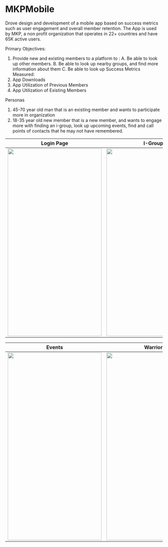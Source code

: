 # MKPMobile
Drove design and development of a mobile app based on success metrics such as user engagement and overall member retention. 
The App is used by MKP, a non profit organization that operates in 22+ countries and have 65K active users. 


Primary Objectives:
1. Provide new and existing members to a platform to : 
   A. Be able to look up other members.
   B. Be able to look up nearby groups, and find more information about them
   C. Be able to look up 
Success Metrics Measured:
1. App Downloads
2. App Utilization of Previous Members
3. App Utilization of Existing Members

Personas
1. 45-70 year old man that is an existing member and wants to participate more in organization
2. 18-35 year old new member that is a new member, and wants to engage more with finding an i-group, look up upcoming events, find and call points of contacts that he may not have remembered.

| Login Page | I-Group | 
| ----------- | ----------- |
| <img src="https://user-images.githubusercontent.com/29704847/97125162-3b6ea080-16f0-11eb-9094-800bda3aa8f7.jpg" width="300" height="600">| <img src="https://user-images.githubusercontent.com/29704847/97125210-6658f480-16f0-11eb-8702-7a2933cfbc39.jpg" width="300" height="600"> |

| Events | Warrior | 
| ----------- | ----------- |
|<img src="https://user-images.githubusercontent.com/29704847/97125188-517c6100-16f0-11eb-91e2-5245606064b7.jpg" width="300" height="600">|<img src="https://user-images.githubusercontent.com/29704847/97125115-0c582f00-16f0-11eb-82d8-66233670e36e.jpg" width="300" height="600">|


